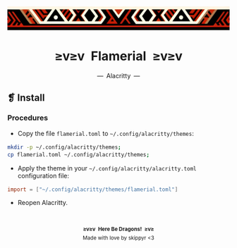 <p align="center">
	<img alt="" src="../../assets/ornament.png" width=1020 />
</p>
<h1 align="center">≥v≥v&ensp;Flamerial&ensp;≥v≥v</h1>
<p align="center">—&ensp;Alacritty&ensp;—</p>

## ❡ Install

### Procedures

- Copy the file `flamerial.toml` to `~/.config/alacritty/themes`:

```zsh
mkdir -p ~/.config/alacritty/themes;
cp flamerial.toml ~/.config/alacritty/themes;
```

- Apply the theme in your `~/.config/alacritty/alacritty.toml` configuration file:

```toml
import = ["~/.config/alacritty/themes/flamerial.toml"]
```

- Reopen Alacritty.

&ensp;
<p align="center"><sup><strong>≥v≥v&ensp;Here Be Dragons!&ensp;≥v≥</strong><br />Made with love by skippyr <3</sup></p>
